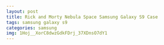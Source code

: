 ```yaml
---
layout: post
title: Rick and Morty Nebula Space Samsung Galaxy S9 Case
tags: samsung galaxy s9
categories: samsung
img: 1Hoj__XorC8dwzGdkFDrj_37XDnsO7dY1
---
```

